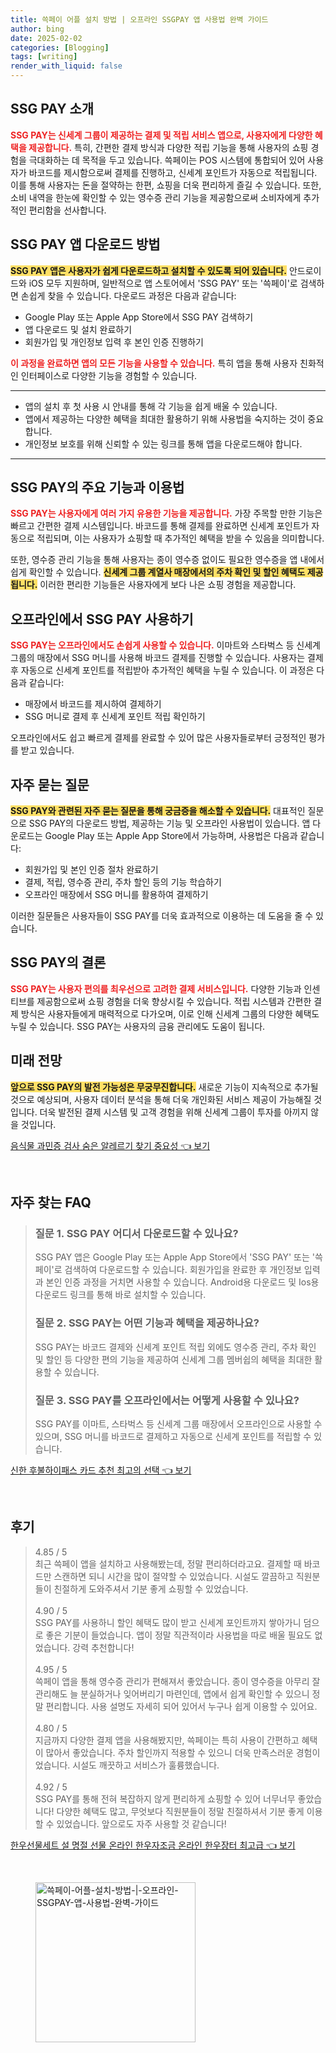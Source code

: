 ```yaml
---
title: 쓱페이 어플 설치 방법 | 오프라인 SSGPAY 앱 사용법 완벽 가이드
author: bing
date: 2025-02-02
categories: [Blogging]
tags: [writing]
render_with_liquid: false
---
```



<h2 id='SSG_PAY_소개'>SSG PAY 소개</h2>

<p><b><span style="color: #ee2323;">SSG PAY는 신세계 그룹이 제공하는 결제 및 적립 서비스 앱으로, 사용자에게 다양한 혜택을 제공합니다.</span></b> 특히, 간편한 결제 방식과 다양한 적립 기능을 통해 사용자의 쇼핑 경험을 극대화하는 데 목적을 두고 있습니다. 쓱페이는 POS 시스템에 통합되어 있어 사용자가 바코드를 제시함으로써 결제를 진행하고, 신세계 포인트가 자동으로 적립됩니다. 이를 통해 사용자는 돈을 절약하는 한편, 쇼핑을 더욱 편리하게 즐길 수 있습니다. 또한, 소비 내역을 한눈에 확인할 수 있는 영수증 관리 기능을 제공함으로써 소비자에게 추가적인 편리함을 선사합니다.</p>

<h2 id='다운로드_방법'>SSG PAY 앱 다운로드 방법</h2>

<p><b><span style="background-color: #ffe066;">SSG PAY 앱은 사용자가 쉽게 다운로드하고 설치할 수 있도록 되어 있습니다.</span></b> 안드로이드와 iOS 모두 지원하며, 일반적으로 앱 스토어에서 'SSG PAY' 또는 '쓱페이'로 검색하면 손쉽게 찾을 수 있습니다. 다운로드 과정은 다음과 같습니다:</p>

<ul>
    <li>Google Play 또는 Apple App Store에서 SSG PAY 검색하기</li>
    <li>앱 다운로드 및 설치 완료하기</li>
    <li>회원가입 및 개인정보 입력 후 본인 인증 진행하기</li>
</ul>

<p><b><span style="color: #ee2323;">이 과정을 완료하면 앱의 모든 기능을 사용할 수 있습니다.</span></b> 특히 앱을 통해 사용자 친화적인 인터페이스로 다양한 기능을 경험할 수 있습니다.</p>

<hr />

<ul>
    <li>앱의 설치 후 첫 사용 시 안내를 통해 각 기능을 쉽게 배울 수 있습니다.</li>
    <li>앱에서 제공하는 다양한 혜택을 최대한 활용하기 위해 사용법을 숙지하는 것이 중요합니다.</li>
    <li>개인정보 보호를 위해 신뢰할 수 있는 링크를 통해 앱을 다운로드해야 합니다.</li>
</ul>

<hr />

<h2 id='주요_기능'>SSG PAY의 주요 기능과 이용법</h2>

<p><b><span style="color: #ee2323;">SSG PAY는 사용자에게 여러 가지 유용한 기능을 제공합니다.</span></b> 가장 주목할 만한 기능은 빠르고 간편한 결제 시스템입니다. 바코드를 통해 결제를 완료하면 신세계 포인트가 자동으로 적립되며, 이는 사용자가 쇼핑할 때 추가적인 혜택을 받을 수 있음을 의미합니다.</p>

<p>또한, 영수증 관리 기능을 통해 사용자는 종이 영수증 없이도 필요한 영수증을 앱 내에서 쉽게 확인할 수 있습니다. <b><span style="background-color: #ffe066;">신세계 그룹 계열사 매장에서의 주차 확인 및 할인 혜택도 제공됩니다.</span></b> 이러한 편리한 기능들은 사용자에게 보다 나은 쇼핑 경험을 제공합니다.</p>

<h2 id='오프라인_사용_방법'>오프라인에서 SSG PAY 사용하기</h2>

<p><b><span style="color: #ee2323;">SSG PAY는 오프라인에서도 손쉽게 사용할 수 있습니다.</span></b> 이마트와 스타벅스 등 신세계 그룹의 매장에서 SSG 머니를 사용해 바코드 결제를 진행할 수 있습니다. 사용자는 결제 후 자동으로 신세계 포인트를 적립받아 추가적인 혜택을 누릴 수 있습니다. 이 과정은 다음과 같습니다:</p>

<ul>
    <li>매장에서 바코드를 제시하여 결제하기</li>
    <li>SSG 머니로 결제 후 신세계 포인트 적립 확인하기</li>
</ul>

<p>오프라인에서도 쉽고 빠르게 결제를 완료할 수 있어 많은 사용자들로부터 긍정적인 평가를 받고 있습니다.</p>

<h2 id='자주_묻는_질문'>자주 묻는 질문</h2>

<p><b><span style="background-color: #ffe066;">SSG PAY와 관련된 자주 묻는 질문을 통해 궁금증을 해소할 수 있습니다.</span></b> 대표적인 질문으로 SSG PAY의 다운로드 방법, 제공하는 기능 및 오프라인 사용법이 있습니다. 앱 다운로드는 Google Play 또는 Apple App Store에서 가능하며, 사용법은 다음과 같습니다:</p>

<ul>
    <li>회원가입 및 본인 인증 절차 완료하기</li>
    <li>결제, 적립, 영수증 관리, 주차 할인 등의 기능 학습하기</li>
    <li>오프라인 매장에서 SSG 머니를 활용하여 결제하기</li>
</ul>

<p>이러한 질문들은 사용자들이 SSG PAY를 더욱 효과적으로 이용하는 데 도움을 줄 수 있습니다.</p>

<h2 id='결론'>SSG PAY의 결론</h2>

<p><b><span style="color: #ee2323;">SSG PAY는 사용자 편의를 최우선으로 고려한 결제 서비스입니다.</span></b> 다양한 기능과 인센티브를 제공함으로써 쇼핑 경험을 더욱 향상시킬 수 있습니다. 적립 시스템과 간편한 결제 방식은 사용자들에게 매력적으로 다가오며, 이로 인해 신세계 그룹의 다양한 혜택도 누릴 수 있습니다. SSG PAY는 사용자의 금융 관리에도 도움이 됩니다.</p>

<h2 id='미래_전망'>미래 전망</h2>

<p><b><span style="background-color: #ffe066;">앞으로 SSG PAY의 발전 가능성은 무궁무진합니다.</span></b> 새로운 기능이 지속적으로 추가될 것으로 예상되며, 사용자 데이터 분석을 통해 더욱 개인화된 서비스 제공이 가능해질 것입니다. 더욱 발전된 결제 시스템 및 고객 경험을 위해 신세계 그룹이 투자를 아끼지 않을 것입니다.</p>


<p><a class="click-button" title="음식물 과민증 검사 숨은 알레르기 찾기 중요성" href="https://blackassets.github.io/posts/%EC%9D%8C%EC%8B%9D%EB%AC%BC-%EA%B3%BC%EB%AF%BC%EC%A6%9D-%EA%B2%80%EC%82%AC-%EC%88%A8%EC%9D%80-%EC%95%8C%EB%A0%88%EB%A5%B4%EA%B8%B0-%EC%B0%BE%EA%B8%B0-%EC%A4%91%EC%9A%94%EC%84%B1/" rel="dofollow">음식물 과민증 검사 숨은 알레르기 찾기 중요성 👈 보기</a></p><br>
<h2 id='자주_찾는_FAQ'>자주 찾는 FAQ</h2>
<div itemscope="" itemtype="https://schema.org/FAQPage">
<blockquote>
<div itemscope="" itemprop="mainEntity" itemtype="https://schema.org/Question">
<h3 itemprop="name">질문 1. SSG PAY 어디서 다운로드할 수 있나요?</h3>
<div itemscope="" itemprop="acceptedAnswer" itemtype="https://schema.org/Answer">
<span itemprop="text">
<p>SSG PAY 앱은 Google Play 또는 Apple App Store에서 'SSG PAY' 또는 '쓱페이'로 검색하여 다운로드할 수 있습니다. 회원가입을 완료한 후 개인정보 입력과 본인 인증 과정을 거치면 사용할 수 있습니다. Android용 다운로드 및 Ios용 다운로드 링크를 통해 바로 설치할 수 있습니다.</p>
</span>
</div>
</div>
<div itemscope="" itemprop="mainEntity" itemtype="https://schema.org/Question">
<h3 itemprop="name">질문 2. SSG PAY는 어떤 기능과 혜택을 제공하나요?</h3>
<div itemscope="" itemprop="acceptedAnswer" itemtype="https://schema.org/Answer">
<span itemprop="text">
<p>SSG PAY는 바코드 결제와 신세계 포인트 적립 외에도 영수증 관리, 주차 확인 및 할인 등 다양한 편의 기능을 제공하여 신세계 그룹 멤버쉽의 혜택을 최대한 활용할 수 있습니다.</p>
</span>
</div>
</div>
<div itemscope="" itemprop="mainEntity" itemtype="https://schema.org/Question">
<h3 itemprop="name">질문 3. SSG PAY를 오프라인에서는 어떻게 사용할 수 있나요?</h3>
<div itemscope="" itemprop="acceptedAnswer" itemtype="https://schema.org/Answer">
<span itemprop="text">
<p>SSG PAY를 이마트, 스타벅스 등 신세계 그룹 매장에서 오프라인으로 사용할 수 있으며, SSG 머니를 바코드로 결제하고 자동으로 신세계 포인트를 적립할 수 있습니다.</p>
</span>
</div>
</div>
</blockquote>
</div>
<p><a class="click-button" title="신한 후불하이패스 카드 추천 최고의 선택" href="https://blackassets.github.io/posts/%EC%8B%A0%ED%95%9C-%ED%9B%84%EB%B6%88%ED%95%98%EC%9D%B4%ED%8C%A8%EC%8A%A4-%EC%B9%B4%EB%93%9C-%EC%B6%94%EC%B2%9C-%EC%B5%9C%EA%B3%A0%EC%9D%98-%EC%84%A0%ED%83%9D/" rel="dofollow">신한 후불하이패스 카드 추천 최고의 선택 👈 보기</a></p><br>
<h2 id='후기'>후기</h2>
<div itemscope itemtype="https://schema.org/Product">
  <blockquote>
  <div itemprop="review" itemscope itemtype="https://schema.org/Review">
      <div itemprop="reviewRating" itemscope itemtype="https://schema.org/Rating"> <span itemprop="ratingValue">4.85</span> / <span itemprop="bestRating">5</span> </div>
      <span itemprop="reviewBody">최근 쓱페이 앱을 설치하고 사용해봤는데, 정말 편리하더라고요. 결제할 때 바코드만 스캔하면 되니 시간을 많이 절약할 수 있었습니다. 시설도 깔끔하고 직원분들이 친절하게 도와주셔서 기분 좋게 쇼핑할 수 있었습니다.</span>
  </div>
  <br>
  <div itemprop="review" itemscope itemtype="https://schema.org/Review">
      <div itemprop="reviewRating" itemscope itemtype="https://schema.org/Rating"> <span itemprop="ratingValue">4.90</span> / <span itemprop="bestRating">5</span> </div>
      <span itemprop="reviewBody">SSG PAY를 사용하니 할인 혜택도 많이 받고 신세계 포인트까지 쌓아가니 덤으로 좋은 기분이 들었습니다. 앱이 정말 직관적이라 사용법을 따로 배울 필요도 없었습니다. 강력 추천합니다!</span>
  </div>
  <br>
  <div itemprop="review" itemscope itemtype="https://schema.org/Review">
      <div itemprop="reviewRating" itemscope itemtype="https://schema.org/Rating"> <span itemprop="ratingValue">4.95</span> / <span itemprop="bestRating">5</span> </div>
      <span itemprop="reviewBody">쓱페이 앱을 통해 영수증 관리가 편해져서 좋았습니다. 종이 영수증을 아무리 잘 관리해도 늘 분실하거나 잊어버리기 마련인데, 앱에서 쉽게 확인할 수 있으니 정말 편리합니다. 사용 설명도 자세히 되어 있어서 누구나 쉽게 이용할 수 있어요.</span>
  </div>
  <br>
  <div itemprop="review" itemscope itemtype="https://schema.org/Review">
      <div itemprop="reviewRating" itemscope itemtype="https://schema.org/Rating"> <span itemprop="ratingValue">4.80</span> / <span itemprop="bestRating">5</span> </div>
      <span itemprop="reviewBody">지금까지 다양한 결제 앱을 사용해봤지만, 쓱페이는 특히 사용이 간편하고 혜택이 많아서 좋았습니다. 주차 할인까지 적용할 수 있으니 더욱 만족스러운 경험이었습니다. 시설도 깨끗하고 서비스가 훌륭했습니다.</span>
  </div>
  <br>
  <div itemprop="review" itemscope itemtype="https://schema.org/Review">
      <div itemprop="reviewRating" itemscope itemtype="https://schema.org/Rating"> <span itemprop="ratingValue">4.92</span> / <span itemprop="bestRating">5</span> </div>
      <span itemprop="reviewBody">SSG PAY를 통해 전혀 복잡하지 않게 편리하게 쇼핑할 수 있어 너무너무 좋았습니다! 다양한 혜택도 많고, 무엇보다 직원분들이 정말 친절하셔서 기분 좋게 이용할 수 있었습니다. 앞으로도 자주 사용할 것 같습니다!</span>
  </div>
  </blockquote>
</div>
<p><a class="click-button" title="한우선물세트 설 명절 선물 온라인 한우자조금 온라인 한우장터 최고급" href="https://blackassets.github.io/posts/%ED%95%9C%EC%9A%B0%EC%84%A0%EB%AC%BC%EC%84%B8%ED%8A%B8-%EC%84%A4-%EB%AA%85%EC%A0%88-%EC%84%A0%EB%AC%BC-%EC%98%A8%EB%9D%BC%EC%9D%B8-%ED%95%9C%EC%9A%B0%EC%9E%90%EC%A1%B0%EA%B8%88-%EC%98%A8%EB%9D%BC%EC%9D%B8-%ED%95%9C%EC%9A%B0%EC%9E%A5%ED%84%B0-%EC%B5%9C%EA%B3%A0%EA%B8%89/" rel="dofollow">한우선물세트 설 명절 선물 온라인 한우자조금 온라인 한우장터 최고급 👈 보기</a></p><br>
<figure class="image"><img src="https://blackassets.github.io/assets/img/thumbnail/쓱페이-어플-설치-방법-|-오프라인-SSGPAY-앱-사용법-완벽-가이드.webp" alt="쓱페이-어플-설치-방법-|-오프라인-SSGPAY-앱-사용법-완벽-가이드" width="256" height="256"></figure>